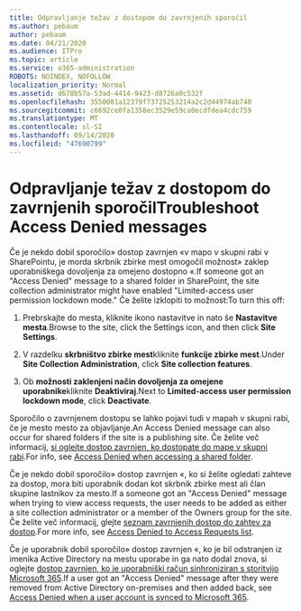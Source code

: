 ```yaml
---
title: Odpravljanje težav z dostopom do zavrnjenih sporočil
ms.author: pebaum
author: pebaum
ms.date: 04/21/2020
ms.audience: ITPro
ms.topic: article
ms.service: o365-administration
ROBOTS: NOINDEX, NOFOLLOW
localization_priority: Normal
ms.assetid: d678b57a-53ad-4414-9423-d8726a0c532f
ms.openlocfilehash: 3550081a12379f73725253214a2c2d44974ab740
ms.sourcegitcommit: c6692ce0fa1358ec3529e59ca0ecdfdea4cdc759
ms.translationtype: MT
ms.contentlocale: sl-SI
ms.lasthandoff: 09/14/2020
ms.locfileid: "47690799"
---
```

# <a name="troubleshoot-access-denied-messages"></a><span data-ttu-id="a28d9-102">Odpravljanje težav z dostopom do zavrnjenih sporočil</span><span class="sxs-lookup"><span data-stu-id="a28d9-102">Troubleshoot Access Denied messages</span></span>

<span data-ttu-id="a28d9-103">Če je nekdo dobil sporočilo» dostop zavrnjen «v mapo v skupni rabi v SharePointu, je morda skrbnik zbirke mest omogočil možnost» zaklep uporabniškega dovoljenja za omejeno dostopno «.</span><span class="sxs-lookup"><span data-stu-id="a28d9-103">If someone got an "Access Denied" message to a shared folder in SharePoint, the site collection administrator might have enabled "Limited-access user permission lockdown mode."</span></span> <span data-ttu-id="a28d9-104">Če želite izklopiti to možnost:</span><span class="sxs-lookup"><span data-stu-id="a28d9-104">To turn this off:</span></span> 
  
1. <span data-ttu-id="a28d9-105">Prebrskajte do mesta, kliknite ikono nastavitve in nato še **Nastavitve mesta**.</span><span class="sxs-lookup"><span data-stu-id="a28d9-105">Browse to the site, click the Settings icon, and then click **Site Settings**.</span></span>
    
2. <span data-ttu-id="a28d9-106">V razdelku **skrbništvo zbirke mest**kliknite **funkcije zbirke mest**.</span><span class="sxs-lookup"><span data-stu-id="a28d9-106">Under **Site Collection Administration**, click **Site collection features**.</span></span>
    
3. <span data-ttu-id="a28d9-107">Ob **možnosti zaklenjeni način dovoljenja za omejene uporabnike**kliknite **Deaktiviraj**.</span><span class="sxs-lookup"><span data-stu-id="a28d9-107">Next to **Limited-access user permission lockdown mode**, click **Deactivate**.</span></span>
    
<span data-ttu-id="a28d9-108">Sporočilo o zavrnjenem dostopu se lahko pojavi tudi v mapah v skupni rabi, če je mesto mesto za objavljanje.</span><span class="sxs-lookup"><span data-stu-id="a28d9-108">An Access Denied message can also occur for shared folders if the site is a publishing site.</span></span> <span data-ttu-id="a28d9-109">Če želite več informacij, [si oglejte dostop zavrnjen, ko dostopate do mape v skupni rabi](https://go.microsoft.com/fwlink/?linkid=2004317).</span><span class="sxs-lookup"><span data-stu-id="a28d9-109">For info, see [Access Denied when accessing a shared folder](https://go.microsoft.com/fwlink/?linkid=2004317).</span></span>
  
<span data-ttu-id="a28d9-110">Če je nekdo dobil sporočilo» dostop zavrnjen «, ko si želite ogledati zahteve za dostop, mora biti uporabnik dodan kot skrbnik zbirke mest ali član skupine lastnikov za mesto.</span><span class="sxs-lookup"><span data-stu-id="a28d9-110">If a someone got an "Access Denied" message when trying to view access requests, the user needs to be added as either a site collection administrator or a member of the Owners group for the site.</span></span> <span data-ttu-id="a28d9-111">Če želite več informacij, glejte [seznam zavrnjenih dostop do zahtev za dostop](https://go.microsoft.com/fwlink/?linkid=2004220).</span><span class="sxs-lookup"><span data-stu-id="a28d9-111">For more info, see [Access Denied to Access Requests list](https://go.microsoft.com/fwlink/?linkid=2004220).</span></span>
  
<span data-ttu-id="a28d9-112">Če je uporabnik dobil sporočilo» dostop zavrnjen «, ko je bil odstranjen iz imenika Active Directory na mestu uporabe in ga nato dodal znova, si oglejte [dostop zavrnjen, ko je uporabniški račun sinhroniziran s storitvijo Microsoft 365](https://go.microsoft.com/fwlink/?linkid=2004318).</span><span class="sxs-lookup"><span data-stu-id="a28d9-112">If a user got an "Access Denied" message after they were removed from Active Directory on-premises and then added back, see [Access Denied when a user account is synced to Microsoft 365](https://go.microsoft.com/fwlink/?linkid=2004318).</span></span>
  

